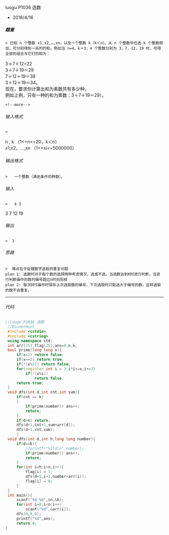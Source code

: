 luogu P1036 选数
* 2018/4/16

 ##### 题意  
    > 已知 n 个整数 x1,x2,…,xn，以及一个整数 k（k＜n）。从 n 个整数中任选 k 个整数相加，可分别得到一系列的和。例如当 n=4，k＝3，4 个整数分别为 3，7，12，19 时，可得全部的组合与它们的和为：  
3＋7＋12=22  
3＋7＋19＝29  
7＋12＋19＝38  
3＋12＋19＝34。  
现在，要求你计算出和为素数共有多少种。  
例如上例，只有一种的和为素数：3＋7＋19＝29）。  

    <!--more-->

 ###### 输入格式
    >   
n , k （1<=n<=20，k＜n）  
x1,x2，…,xn （1<=xi<=5000000） 

 ######  输出格式  
    >   一个整数（满足条件的种数）。

 ######  输入  
    >   4 3  
3 7 12 19

 ######  输出
    >  1

 ###### 思路  
    >  难点在于处理数字选取的重复问题  
    plan 1: 选数时对于每个数的选择两种考虑情况，选或不选，当选数达到K时进行判断，当进行判断操作的数的编号超过n时则剪枝  
    plan 2: 每次DFS操作时保存上次选取数的编号，下次选取时只能选大于编号的数，这样选取的数不会重复。
---       
 ###### 代码
      
   ```cpp
   //luogu P1036 选数
    //DinnerHunt
    #include <cstdio>
    #include <cstring>
    using namespace std;
    int arr[25],flag[25],ans=0,n,k;
    bool prime(long long x){
        if(x<2) return false;
        if(x==2) return true;
        if(!(x%2)) return false;
        for(register int i = 3;i*i<=x;i+=2)
            if(!(x%i))
                return false;
        return true;
    }
    void dfs(int d,int cnt,int sum){
        if(cnt == k)
        {
            if(prime(number)) ans++;
            return;
        }
        if(d>n) return;
        dfs(d+1,cnt+1,sum+arr[d]);
        dfs(d+1,cnt,sum);
        }
    void dfs(int d,int h,long long number){        
        if(d==k){
            //printf("%lld\n",number);
            if(prime(number)) ans++;
            return;
        }
        for(int i=h;i<n;i++){
            flag[i] = 1;
            dfs(d+1,i+1,number+arr[i]);
            flag[i] = 0;
        }
    }
    int main(){
        scanf("%d %d",&n,&k);
        for(int i=0;i<n;i++)
            scanf("%d",&arr[i]);
        dfs(0,0,0);
        printf("%d",ans);
        return 0;
}
 ```